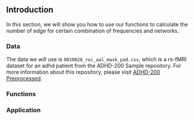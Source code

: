 ## Introduction

In this section, we will show you how to use our functions to calculate the number of edge for certain combination of frequencies and networks. 

### Data

The data we will use is `0010020_roi_aal_mask_pad.csv`, which is a rs-fMRI dataset for an adhd patient from the ADHD-200 Sample repository. For more information about this repository, please visit [ADHD-200 Preprocessed](preprocessed-connectomes-project.org/adhd200/).

### Functions


### Application
